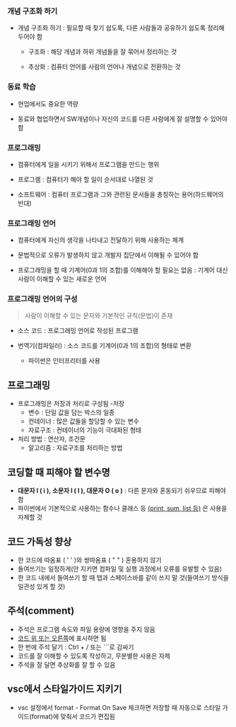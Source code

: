 ### 개념 구조화 하기

- 개념 구조화 하기 : 필요할 때 찾기 쉽도록, 다른 사람들과 공유하기 쉽도록 정리해 두어야 함
  - 구조화 : 해당 개념과 하위 개념들을 잘 묶어서 정리하는 것

  - 추상화 : 컴퓨터 언어를 사람의 언어나 개념으로 전환하는 것

### 동료 학습

- 현업에서도 중요한 역량

- 동료와 협업하면서  SW개념이나 자신의 코드를 다른 사람에게 잘 설명할 수 있어야 함

### 프로그래밍

- 컴퓨터에게 일을 시키기 위해서 프로그램을 만드는 행위

- 프로그램 : 컴퓨터가 해야 할 일이 순서대로 나열된 것
- 소프트웨어 : 컴퓨터 프로그램과 그와 관련된 문서들을 총칭하는 용어(하드웨어의 반대)

### 프로그래밍 언어

- 컴퓨터에게 자신의 생각을 나타내고 전달하기 위해 사용하는 체계

- 문법적으로 오류가 발생하지 않고 개발자 집단에서 이해될 수 있어야 함

- 프로그래밍을 할 때 기계어(0과 1의 조합)를 이해해야 할 필요는 없음 : 기계어 대신 사람이 이해할 수 있는 새로운 언어

### 프로그래밍 언어의 구성

> 사람이 이해할 수 있는 문자와 기본적인 규칙(문법)이 존재

- 소스 코드 : 프로그래밍 언어로 작성된 프로그램

- 번역기(컴파일러) : 소스 코드를 기계어(0과 1의 조합)의 형태로 변환

  - 파이썬은 인터프리터를 사용


## 프로그래밍

- 프로그래밍은 저장과 처리로 구성됨
-저장
  - 변수 : 단일 값을 담는 박스의 일종
  - 컨테이너 : 많은 값들을 할당할 수 있는 변수
  - 자료구조 : 컨테이너의 기능이 극대화된 형태
- 처리 방법 : 연산자, 조건문
  - 알고리즘 : 자료구조를 처리하는 방법

## 코딩할 때 피해야 할 변수명

- __대문자 I ( i ), 소문자 l ( l ), 대문자 O ( o )__ : 다른 문자와 혼동되기 쉬우므로 피해야 함
- 파이썬에서 기본적으로 사용하는 함수나 클래스 등 <u>(print, sum, list 등)</u> 은 사용을 자제할 것

## 코드 가독성 향상

- 한 코드에 따옴표 ( ' ' )와 쌍따옴표 ( " " ) 혼용하지 않기
- 들여쓰기는 일정하게(안 지키면 컴파일 및 실행 과정에서 오류를 유발할 수 있음)
- 한 코드 내에서 들여쓰기 할 때 탭과 스페이스바를 같이 쓰지 말 것(들여쓰기 방식을 일관성 있게 할 것)

## 주석(comment)

- 주석은 프로그램 속도와 파일 용량에 영향을 주지 않음
- <U>코드 위 또는 오른쪽</U>에 표시하면 됨
- 한 번에 주석 달기 : Ctrl + / 또는 ```로 감싸기
- 코드를 잘 이해할 수 있도록 작성하고, 무분별한 사용은 자제
- 주석을 잘 달면 추상화를 잘 할 수 있음

## vsc에서 스타일가이드 지키기

- vsc 설정에서 format - Format On Save 체크하면 저장할 때 자동으로 스타일 가이드(format)에 맞춰서 코드가 편집됨